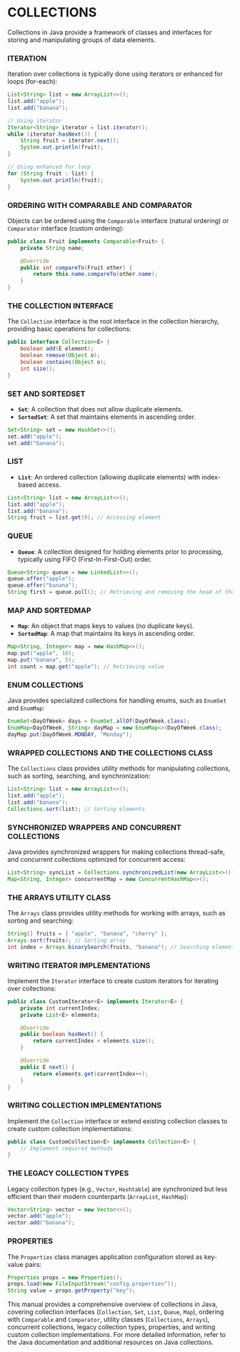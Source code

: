 # COLLECTIONS

Collections in Java provide a framework of classes and interfaces for storing and manipulating groups of data elements.

### ITERATION

Iteration over collections is typically done using iterators or enhanced for loops (for-each):

```java
List<String> list = new ArrayList<>();
list.add("apple");
list.add("banana");

// Using iterator
Iterator<String> iterator = list.iterator();
while (iterator.hasNext()) {
    String fruit = iterator.next();
    System.out.println(fruit);
}

// Using enhanced for loop
for (String fruit : list) {
    System.out.println(fruit);
}
```

### ORDERING WITH COMPARABLE AND COMPARATOR

Objects can be ordered using the `Comparable` interface (natural ordering) or `Comparator` interface (custom ordering):

```java
public class Fruit implements Comparable<Fruit> {
    private String name;

    @Override
    public int compareTo(Fruit other) {
        return this.name.compareTo(other.name);
    }
}
```

### THE COLLECTION INTERFACE

The `Collection` interface is the root interface in the collection hierarchy, providing basic operations for collections:

```java
public interface Collection<E> {
    boolean add(E element);
    boolean remove(Object o);
    boolean contains(Object o);
    int size();
}
```

### SET AND SORTEDSET

- **`Set`**: A collection that does not allow duplicate elements.
- **`SortedSet`**: A set that maintains elements in ascending order.

```java
Set<String> set = new HashSet<>();
set.add("apple");
set.add("banana");
```

### LIST

- **`List`**: An ordered collection (allowing duplicate elements) with index-based access.

```java
List<String> list = new ArrayList<>();
list.add("apple");
list.add("banana");
String fruit = list.get(0); // Accessing element
```

### QUEUE

- **`Queue`**: A collection designed for holding elements prior to processing, typically using FIFO (First-In-First-Out) order.

```java
Queue<String> queue = new LinkedList<>();
queue.offer("apple");
queue.offer("banana");
String first = queue.poll(); // Retrieving and removing the head of the queue
```

### MAP AND SORTEDMAP

- **`Map`**: An object that maps keys to values (no duplicate keys).
- **`SortedMap`**: A map that maintains its keys in ascending order.

```java
Map<String, Integer> map = new HashMap<>();
map.put("apple", 10);
map.put("banana", 5);
int count = map.get("apple"); // Retrieving value
```

### ENUM COLLECTIONS

Java provides specialized collections for handling enums, such as `EnumSet` and `EnumMap`:

```java
EnumSet<DayOfWeek> days = EnumSet.allOf(DayOfWeek.class);
EnumMap<DayOfWeek, String> dayMap = new EnumMap<>(DayOfWeek.class);
dayMap.put(DayOfWeek.MONDAY, "Monday");
```

### WRAPPED COLLECTIONS AND THE COLLECTIONS CLASS

The `Collections` class provides utility methods for manipulating collections, such as sorting, searching, and synchronization:

```java
List<String> list = new ArrayList<>();
list.add("apple");
list.add("banana");
Collections.sort(list); // Sorting elements
```

### SYNCHRONIZED WRAPPERS AND CONCURRENT COLLECTIONS

Java provides synchronized wrappers for making collections thread-safe, and concurrent collections optimized for concurrent access:

```java
List<String> syncList = Collections.synchronizedList(new ArrayList<>());
Map<String, Integer> concurrentMap = new ConcurrentHashMap<>();
```

### THE ARRAYS UTILITY CLASS

The `Arrays` class provides utility methods for working with arrays, such as sorting and searching:

```java
String[] fruits = { "apple", "banana", "cherry" };
Arrays.sort(fruits); // Sorting array
int index = Arrays.binarySearch(fruits, "banana"); // Searching element
```

### WRITING ITERATOR IMPLEMENTATIONS

Implement the `Iterator` interface to create custom iterators for iterating over collections:

```java
public class CustomIterator<E> implements Iterator<E> {
    private int currentIndex;
    private List<E> elements;

    @Override
    public boolean hasNext() {
        return currentIndex < elements.size();
    }

    @Override
    public E next() {
        return elements.get(currentIndex++);
    }
}
```

### WRITING COLLECTION IMPLEMENTATIONS

Implement the `Collection` interface or extend existing collection classes to create custom collection implementations:

```java
public class CustomCollection<E> implements Collection<E> {
    // Implement required methods
}
```

### THE LEGACY COLLECTION TYPES

Legacy collection types (e.g., `Vector`, `Hashtable`) are synchronized but less efficient than their modern counterparts (`ArrayList`, `HashMap`):

```java
Vector<String> vector = new Vector<>();
vector.add("apple");
vector.add("banana");
```

### PROPERTIES

The `Properties` class manages application configuration stored as key-value pairs:

```java
Properties props = new Properties();
props.load(new FileInputStream("config.properties"));
String value = props.getProperty("key");
```

This manual provides a comprehensive overview of collections in Java, covering collection interfaces (`Collection`, `Set`, `List`, `Queue`, `Map`), ordering with `Comparable` and `Comparator`, utility classes (`Collections`, `Arrays`), concurrent collections, legacy collection types, properties, and writing custom collection implementations. For more detailed information, refer to the Java documentation and additional resources on Java collections.
